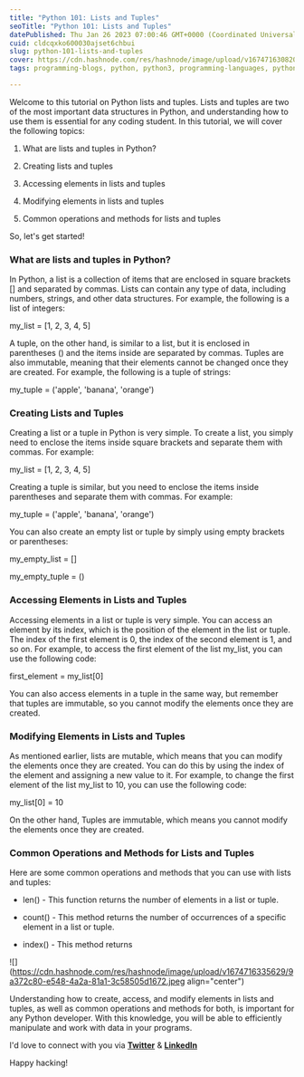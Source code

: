 ```yaml
---
title: "Python 101: Lists and Tuples"
seoTitle: "Python 101: Lists and Tuples"
datePublished: Thu Jan 26 2023 07:00:46 GMT+0000 (Coordinated Universal Time)
cuid: cldcqxko600030ajset6chbui
slug: python-101-lists-and-tuples
cover: https://cdn.hashnode.com/res/hashnode/image/upload/v1674716308209/dad3eac9-8ec5-43b5-a011-1d979d957a60.png
tags: programming-blogs, python, python3, programming-languages, python-beginner

---
```


Welcome to this tutorial on Python lists and tuples. Lists and tuples are two of the most important data structures in Python, and understanding how to use them is essential for any coding student. In this tutorial, we will cover the following topics:

1. What are lists and tuples in Python?
    
2. Creating lists and tuples
    
3. Accessing elements in lists and tuples
    
4. Modifying elements in lists and tuples
    
5. Common operations and methods for lists and tuples
    

So, let's get started!

### What are lists and tuples in Python?

In Python, a list is a collection of items that are enclosed in square brackets \[\] and separated by commas. Lists can contain any type of data, including numbers, strings, and other data structures. For example, the following is a list of integers:

my\_list = \[1, 2, 3, 4, 5\]

A tuple, on the other hand, is similar to a list, but it is enclosed in parentheses () and the items inside are separated by commas. Tuples are also immutable, meaning that their elements cannot be changed once they are created. For example, the following is a tuple of strings:

my\_tuple = ('apple', 'banana', 'orange')

### Creating Lists and Tuples

Creating a list or a tuple in Python is very simple. To create a list, you simply need to enclose the items inside square brackets and separate them with commas. For example:

my\_list = \[1, 2, 3, 4, 5\]

Creating a tuple is similar, but you need to enclose the items inside parentheses and separate them with commas. For example:

my\_tuple = ('apple', 'banana', 'orange')

You can also create an empty list or tuple by simply using empty brackets or parentheses:

my\_empty\_list = \[\]

my\_empty\_tuple = ()

### Accessing Elements in Lists and Tuples

Accessing elements in a list or tuple is very simple. You can access an element by its index, which is the position of the element in the list or tuple. The index of the first element is 0, the index of the second element is 1, and so on. For example, to access the first element of the list my\_list, you can use the following code:

first\_element = my\_list\[0\]

You can also access elements in a tuple in the same way, but remember that tuples are immutable, so you cannot modify the elements once they are created.

### Modifying Elements in Lists and Tuples

As mentioned earlier, lists are mutable, which means that you can modify the elements once they are created. You can do this by using the index of the element and assigning a new value to it. For example, to change the first element of the list my\_list to 10, you can use the following code:

my\_list\[0\] = 10

On the other hand, Tuples are immutable, which means you cannot modify the elements once they are created.

### Common Operations and Methods for Lists and Tuples

Here are some common operations and methods that you can use with lists and tuples:

* len() - This function returns the number of elements in a list or tuple.
    
* count() - This method returns the number of occurrences of a specific element in a list or tuple.
    
* index() - This method returns
    

![](https://cdn.hashnode.com/res/hashnode/image/upload/v1674716335629/9a372c80-e548-4a2a-81a1-3c58505d1672.jpeg align="center")

Understanding how to create, access, and modify elements in lists and tuples, as well as common operations and methods for both, is important for any Python developer. With this knowledge, you will be able to efficiently manipulate and work with data in your programs.

I'd love to connect with you via [**Twitter**](https://twitter.com/bonaogeto) & [**LinkedIn**](https://www.linkedin.com/in/bonaventureogeto/)

Happy hacking!